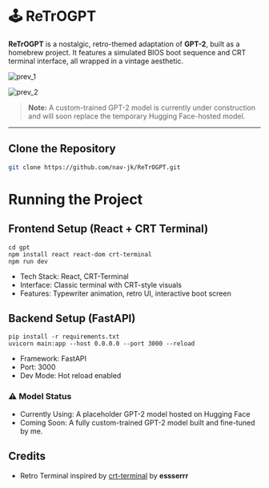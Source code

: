 # 🕹️ ReTrOGPT

**ReTrOGPT** is a nostalgic, retro-themed adaptation of **GPT-2**, built as a homebrew project. It features a simulated BIOS boot sequence and CRT terminal interface, all wrapped in a vintage aesthetic.

![prev_1](./backend/preview1.png)

![prev_2](./preview2.png)

>  **Note:** A custom-trained GPT-2 model is currently under construction and will soon replace the temporary Hugging Face-hosted model.

---

##  Clone the Repository

```bash
git clone https://github.com/nav-jk/ReTrOGPT.git
```
#  Running the Project
## Frontend Setup (React + CRT Terminal)

```
cd gpt
npm install react react-dom crt-terminal
npm run dev

```

- Tech Stack: React, CRT-Terminal
- Interface: Classic terminal with CRT-style visuals
- Features: Typewriter animation, retro UI, interactive boot screen

## Backend Setup (FastAPI)
```
pip install -r requirements.txt
uvicorn main:app --host 0.0.0.0 --port 3000 --reload
```
- Framework: FastAPI
- Port: 3000
- Dev Mode: Hot reload enabled

### ⚠️ Model Status
-  Currently Using: A placeholder GPT-2 model hosted on Hugging Face
-  Coming Soon: A fully custom-trained GPT-2 model built and fine-tuned by me.

##  Credits

- Retro Terminal inspired by [crt-terminal](https://github.com/essserrr/crt-terminal) by **essserrr**
